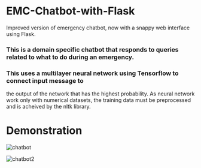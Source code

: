 # EMC-Chatbot-with-Flask
Improved version of emergency chatbot, now with a snappy web interface using Flask.

### This is a domain specific chatbot that responds to queries related to what to do during an emergency.

### This uses a multilayer neural network using Tensorflow to connect input message to 
  the output of the network that has the highest probability.
  As neural network work only with numerical datasets, the training data must be preprocessed and 
  is acheived by the nltk library.

# Demonstration

  ![chatbot](https://github.com/raysumay02/EMC-Chatbot-with-Flask/assets/113779053/3005c715-9dd5-4b12-a2a9-1dbcb42cb13b)

  
![chatbot2](https://github.com/raysumay02/EMC-Chatbot-with-Flask/assets/113779053/76679c37-26bb-486e-ac36-aed631210e03)


